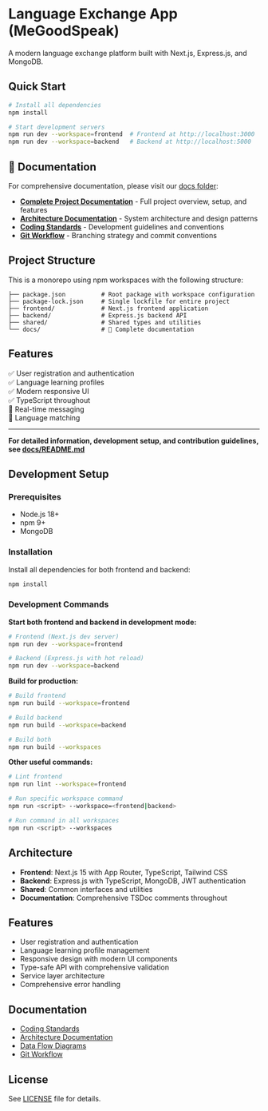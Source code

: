 # Language Exchange App (MeGoodSpeak)

A modern language exchange platform built with Next.js, Express.js, and MongoDB.

## Quick Start

```bash
# Install all dependencies
npm install

# Start development servers
npm run dev --workspace=frontend  # Frontend at http://localhost:3000
npm run dev --workspace=backend   # Backend at http://localhost:5000
```

## 📖 Documentation

For comprehensive documentation, please visit our [docs folder](docs/README.md):

- **[Complete Project Documentation](docs/README.md)** - Full project overview, setup, and features
- **[Architecture Documentation](docs/ARCHITECTURE.md)** - System architecture and design patterns  
- **[Coding Standards](docs/coding-standards.md)** - Development guidelines and conventions
- **[Git Workflow](docs/git-workflow.md)** - Branching strategy and commit conventions

## Project Structure

This is a monorepo using npm workspaces with the following structure:

```
├── package.json          # Root package with workspace configuration
├── package-lock.json     # Single lockfile for entire project
├── frontend/             # Next.js frontend application
├── backend/              # Express.js backend API
├── shared/               # Shared types and utilities
└── docs/                 # 📖 Complete documentation
```

## Features

✅ User registration and authentication  
✅ Language learning profiles  
✅ Modern responsive UI  
✅ TypeScript throughout  
🚧 Real-time messaging  
🚧 Language matching  

---

**For detailed information, development setup, and contribution guidelines, see [docs/README.md](docs/README.md)**
## Development Setup

### Prerequisites
- Node.js 18+ 
- npm 9+
- MongoDB

### Installation

Install all dependencies for both frontend and backend:

```bash
npm install
```

### Development Commands

**Start both frontend and backend in development mode:**
```bash
# Frontend (Next.js dev server)
npm run dev --workspace=frontend

# Backend (Express.js with hot reload)  
npm run dev --workspace=backend
```

**Build for production:**
```bash
# Build frontend
npm run build --workspace=frontend

# Build backend  
npm run build --workspace=backend

# Build both
npm run build --workspaces
```

**Other useful commands:**
```bash
# Lint frontend
npm run lint --workspace=frontend

# Run specific workspace command
npm run <script> --workspace=<frontend|backend>

# Run command in all workspaces
npm run <script> --workspaces
```

## Architecture

- **Frontend**: Next.js 15 with App Router, TypeScript, Tailwind CSS
- **Backend**: Express.js with TypeScript, MongoDB, JWT authentication  
- **Shared**: Common interfaces and utilities
- **Documentation**: Comprehensive TSDoc comments throughout

## Features

- User registration and authentication
- Language learning profile management
- Responsive design with modern UI components
- Type-safe API with comprehensive validation
- Service layer architecture
- Comprehensive error handling

## Documentation

- [Coding Standards](docs/coding-standards.md)
- [Architecture Documentation](docs/ARCHITECTURE.md)
- [Data Flow Diagrams](docs/DATA_FLOW.md)
- [Git Workflow](docs/git-workflow.md)

## License

See [LICENSE](LICENSE) file for details.
